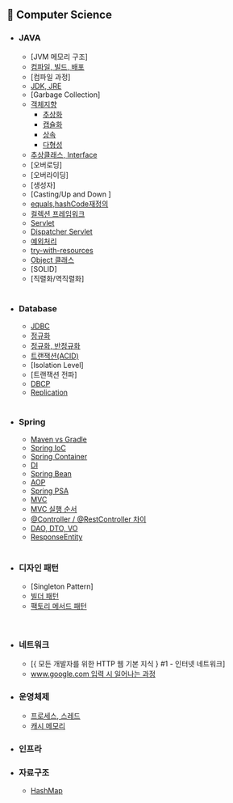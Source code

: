 ## 📌 Computer Science

- ### JAVA
  - [JVM 메모리 구조]
  - [컴파일, 빌드, 배포](https://github.com/sengmin14/CS-Study/blob/main/JAVA/%EC%BB%B4%ED%8C%8C%EC%9D%BC,%EB%B9%8C%EB%93%9C,%EB%B0%B0%ED%8F%AC.md)
  - [컴파일 과정]
  - [JDK, JRE](https://github.com/sengmin14/CS-Study/blob/main/JAVA/JRE%2CJDK.md)
  - [Garbage Collection]
  - [객체지향](https://github.com/sengmin14/CS-Study/blob/main/JAVA/%EA%B0%9D%EC%B2%B4%EC%A7%80%ED%96%A5.md)
    - [추상화](https://github.com/sengmin14/CS-Study/blob/main/JAVA/%EC%B6%94%EC%83%81%ED%99%94.md)
    - [캡슐화](https://github.com/sengmin14/CS-Study/blob/main/JAVA/%EC%BA%A1%EC%8A%90%ED%99%94.md)
    - [상속](https://github.com/sengmin14/CS-Study/blob/main/JAVA/%EC%83%81%EC%86%8D.md)
    - [다형성](https://github.com/sengmin14/CS-Study/blob/main/JAVA/%EB%8B%A4%ED%98%95%EC%84%B1.md)
  - [추상클래스, Interface](https://github.com/sengmin14/CS-Study/blob/main/JAVA/%EC%B6%94%EC%83%81%ED%81%B4%EB%9E%98%EC%8A%A4,Interface.md)
  - [오버로딩]
  - [오버라이딩]
  - [생성자]
  - [Casting/Up and Down ]
  - [equals,hashCode재정의](https://github.com/sengmin14/CS-Study/blob/main/JAVA/equals%2ChashCode%EC%9E%AC%EC%A0%95%EC%9D%98.md)
  - [컬렉션 프레임워크](https://github.com/sengmin14/CS-Study/blob/main/JAVA/CollectionFramwork.md)
  - [Servlet](https://github.com/sengmin14/CS-Study/blob/main/JAVA/Servlet.md)
  - [Dispatcher Servlet](https://github.com/sengmin14/CS-Study/blob/main/Spring/DispatcherServlet.md)
  - [예외처리](https://github.com/sengmin14/CS-Study/blob/main/JAVA/%EC%98%88%EC%99%B8%EC%B2%98%EB%A6%AC.md)
  - [try-with-resources](https://github.com/sengmin14/CS-Study/blob/main/JAVA/AutoCloseable%ED%81%B4%EB%9E%98%EC%8A%A4.md)
  - [Object 클래스](https://github.com/sengmin14/CS-Study/blob/main/JAVA/Object%ED%81%B4%EB%9E%98%EC%8A%A4.md)
  - [SOLID]
  - [직렬화/역직렬화]
  <br>

- ### Database
  - [JDBC](https://github.com/sengmin14/CS-Study/blob/main/Database/JDBC.md)
  - [정규화](https://github.com/sengmin14/CS-Study/blob/main/Database/%EC%A0%95%EA%B7%9C%ED%99%94.md)
  - [정규화, 반정규화](https://github.com/sengmin14/CS-Study/blob/main/Database/%EC%A0%95%EA%B7%9C%ED%99%94%EC%99%80%20%EB%B0%98%EC%A0%95%EA%B7%9C%ED%99%94.md)
  - [트랜잭션(ACID)](https://github.com/sengmin14/CS-Study/blob/main/Database/%ED%8A%B8%EB%9E%9C%EC%9E%AD%EC%85%98(ACID).md)
  - [Isolation Level]
  - [트랜잭션 전파]
  - [DBCP](https://github.com/sengmin14/CS-Study/blob/main/Database/DBCP.md)
  - [Replication](https://github.com/sengmin14/CS-Study/blob/main/Database/Replication.md)
  <br>
  
  
- ### Spring
  - [Maven vs Gradle](https://github.com/sengmin14/CS-Study/blob/main/Spring/maven%EA%B3%BCgradle.md)
  - [Spring IoC](https://spotty-mushroom-2ad.notion.site/ACID-3f03050373784d8d9791ee39e8a7a36c?pvs=4)
  - [Spring Container](https://spotty-mushroom-2ad.notion.site/ACID-3f03050373784d8d9791ee39e8a7a36c?pvs=4)
  - [DI](https://github.com/sengmin14/CS-Study/blob/main/Spring/DI.md)
  - [Spring Bean](https://spotty-mushroom-2ad.notion.site/ACID-3f03050373784d8d9791ee39e8a7a36c?pvs=4)
  - [AOP](https://github.com/sengmin14/CS-Study/blob/main/Spring/AOP.md)
  - [Spring PSA](https://spotty-mushroom-2ad.notion.site/ACID-3f03050373784d8d9791ee39e8a7a36c?pvs=4)
  - [MVC](https://github.com/sengmin14/CS-Study/blob/main/Spring/MVC.md)
  - [MVC 실행 순서](https://github.com/sengmin14/CS-Study/blob/main/Spring/MVC%EC%8B%A4%ED%96%89%EC%88%9C%EC%84%9C.md)
  - [@Controller / @RestController 차이](https://github.com/sengmin14/CS-Study/blob/main/Spring/%40Controller.md)
  - [DAO, DTO, VO](https://github.com/sengmin14/CS-Study/blob/main/Spring/DAO%2CDTO%2CVO.md)
  - [ResponseEntity](https://github.com/sengmin14/CS-Study/blob/main/Spring/ResponseEntity.md)
  <br>

- ### 디자인 패턴
  - [Singleton Pattern]
  - [빌더 패턴](https://github.com/sengmin14/CS-Study/blob/main/Spring/%EB%B9%8C%EB%8D%94%20%ED%8C%A8%ED%84%B4.md)
  - [팩토리 메서드 패턴](https://github.com/sengmin14/CS-Study/blob/main/Spring/FactoryMethodPattern.md)
<br>

- ### 네트워크
  - [{ 모든 개발자를 위한 HTTP 웹 기본 지식 } #1 - 인터넷 네트워크]
  - [www.google.com 입력 시 일어나는 과정](https://github.com/sengmin14/CS-Study/blob/main/%EB%84%A4%ED%8A%B8%EC%9B%8C%ED%81%AC/google.com.md)
- ### 운영체제
  - [프로세스, 스레드](https://github.com/sengmin14/CS-Study/blob/main/OS/%ED%94%84%EB%A1%9C%EC%84%B8%EC%8A%A4%2C%EC%93%B0%EB%A0%88%EB%93%9C.md)
  - [캐시 메모리](https://github.com/sengmin14/CS-Study/blob/main/OS/%EC%BA%90%EC%8B%9C%EB%A9%94%EB%AA%A8%EB%A6%AC.md)
- ### 인프라

- ### 자료구조
  - [HashMap](https://github.com/sengmin14/CS-Study/blob/main/%EC%9E%90%EB%A3%8C%EA%B5%AC%EC%A1%B0/HashMap.md)
